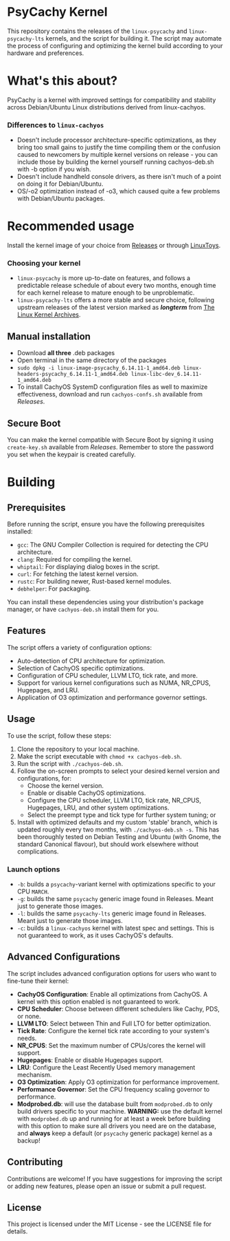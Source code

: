 # PsyCachy Kernel

This repository contains the releases of the `linux-psycachy` and `linux-psycachy-lts` kernels, and the script for building it. The script may automate the process of configuring and optimizing the kernel build according to your hardware and preferences.

# What's this about?
PsyCachy is a kernel with improved settings for compatibility and stability across Debian/Ubuntu Linux distributions derived from linux-cachyos. 
### Differences to `linux-cachyos`
- Doesn't include processor architecture-specific optimizations, as they bring too small gains to justify the time compiling them or the confusion caused to newcomers by multiple kernel versions on release - you can include those by building the kernel yourself running cachyos-deb.sh with -b option if you wish.
- Doesn't include handheld console drivers, as there isn't much of a point on doing it for Debian/Ubuntu.
- OS/-o2 optimization instead of -o3, which caused quite a few problems with Debian/Ubuntu packages.

# Recommended usage
Install the kernel image of your choice from [Releases](https://github.com/psygreg/linux-psycachy/releases) or through [LinuxToys](https://github.com/psygreg/linuxtoys). 
### Choosing your kernel
- `linux-psycachy` is more up-to-date on features, and follows a predictable release schedule of about every two months, enough time for each kernel release to mature enough to be unproblematic.
- `linux-psycachy-lts` offers a more stable and secure choice, following upstream releases of the latest version marked as ***longterm*** from [The Linux Kernel Archives](https://kernel.org/).

## Manual installation
- Download **all three** .deb packages
- Open terminal in the same directory of the packages
- `sudo dpkg -i linux-image-psycachy_6.14.11-1_amd64.deb linux-headers-psycachy_6.14.11-1_amd64.deb linux-libc-dev_6.14.11-1_amd64.deb`
- To install CachyOS SystemD configuration files as well to maximize effectiveness, download and run `cachyos-confs.sh` available from *Releases*.

## Secure Boot
You can make the kernel compatible with Secure Boot by signing it using `create-key.sh` available from *Releases*. Remember to store the password you set when the keypair is created carefully.

# Building
## Prerequisites

Before running the script, ensure you have the following prerequisites installed:

- `gcc`: The GNU Compiler Collection is required for detecting the CPU architecture.
- `clang`: Required for compiling the kernel.
- `whiptail`: For displaying dialog boxes in the script.
- `curl`: For fetching the latest kernel version.
- `rustc`: For building newer, Rust-based kernel modules.
- `debhelper`: For packaging.

You can install these dependencies using your distribution's package manager, or have `cachyos-deb.sh` install them for you.

## Features

The script offers a variety of configuration options:

- Auto-detection of CPU architecture for optimization.
- Selection of CachyOS specific optimizations.
- Configuration of CPU scheduler, LLVM LTO, tick rate, and more.
- Support for various kernel configurations such as NUMA, NR_CPUS, Hugepages, and LRU.
- Application of O3 optimization and performance governor settings.

## Usage

To use the script, follow these steps:

1. Clone the repository to your local machine.
2. Make the script executable with `chmod +x cachyos-deb.sh`.
3. Run the script with `./cachyos-deb.sh`.
4. Follow the on-screen prompts to select your desired kernel version and configurations, for:
   - Choose the kernel version.
   - Enable or disable CachyOS optimizations.
   - Configure the CPU scheduler, LLVM LTO, tick rate, NR_CPUS, Hugepages, LRU, and other system optimizations.
   - Select the preempt type and tick type for further system tuning; or
5. Install with optimized defaults and my custom 'stable' branch, which is updated roughly every two months, with `./cachyos-deb.sh -s`. This has been thoroughly tested on Debian Testing and Ubuntu (with Gnome, the standard Canonical flavour), but should work elsewhere without complications.

### Launch options

- `-b`: builds a `psycachy`-variant kernel with optimizations specific to your CPU `MARCH`. 
- `-g`: builds the same `psycachy` generic image found in Releases. Meant just to generate those images.
- `-l`: builds the same `psycachy-lts` generic image found in Releases. Meant just to generate those images.
- `-c`: builds a `linux-cachyos` kernel with latest spec and settings. This is not guaranteed to work, as it uses CachyOS's defaults.

## Advanced Configurations

The script includes advanced configuration options for users who want to fine-tune their kernel:

- **CachyOS Configuration**: Enable all optimizations from CachyOS. A kernel with this option enabled is not guaranteed to work.
- **CPU Scheduler**: Choose between different schedulers like Cachy, PDS, or none.
- **LLVM LTO**: Select between Thin and Full LTO for better optimization.
- **Tick Rate**: Configure the kernel tick rate according to your system's needs.
- **NR_CPUS**: Set the maximum number of CPUs/cores the kernel will support.
- **Hugepages**: Enable or disable Hugepages support.
- **LRU**: Configure the Least Recently Used memory management mechanism.
- **O3 Optimization**: Apply O3 optimization for performance improvement.
- **Performance Governor**: Set the CPU frequency scaling governor to performance.
- **Modprobed.db**: will use the database built from `modprobed.db` to only build drivers specific to your machine. **WARNING:** use the default kernel with `modprobed.db` up and running for at least a week before building with this option to make sure all drivers you need are on the database, and **always** keep a default (or `psycachy` generic package) kernel as a backup!

## Contributing

Contributions are welcome! If you have suggestions for improving the script or adding new features, please open an issue or submit a pull request.

## License

This project is licensed under the MIT License - see the LICENSE file for details.
